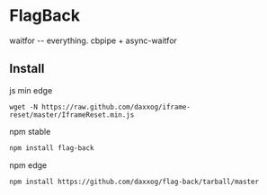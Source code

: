 FlagBack
====================

waitfor -- everything. cbpipe + async-waitfor

Install
-------
js min edge
```
wget -N https://raw.github.com/daxxog/iframe-reset/master/IframeReset.min.js
```

npm stable
```bash
npm install flag-back
```
npm edge
```bash
npm install https://github.com/daxxog/flag-back/tarball/master
```
